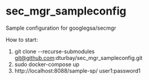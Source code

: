 # sec_mgr_sampleconfig
Sample configuration for googlegsa/secmgr

How to start:

1. git clone --recurse-submodules git@github.com:dturbay/sec_mgr_sampleconfig.git
2. sudo docker-compose up
3. http://localhost:8088/sample-sp/                     user1:password1

